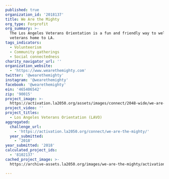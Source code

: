 ```yaml
---
published: true
organization_id: '2018137'
title: We Are the Mighty
org_type: Forprofit
org_summary: >-
  The Los Angeles Veterans Orientation is a fun and friendly way to welcome
  veterans home to LA.
tags_indicators:
  - Volunteerism
  - Community gatherings
  - Social connectedness
charity_navigator_url: ''
organization_website:
  - 'https://www.wearethemighty.com'
twitter: '@wearethemighty'
instagram: '@wearethemighty'
facebook: '@wearethemighty'
ein: '465406542'
zip: '90015'
project_image: >-
  https://activation.la2050.org/assets/images/connect/2048-wide/we-are-the-mighty.jpg
project_video: ''
project_titles:
  - Los Angeles Veterans Orientation (LAVO)
aggregated:
  challenge_url:
    - 'https://activation.la2050.org/connect/we-are-the-mighty/'
  year_submitted:
    - '2018'
year_submitted: '2018'
calculated_project_ids:
  - '8102137'
cached_project_image: >-
  https://archive-assets.la2050.org/images/we-are-the-mighty/activation.la2050.org/assets/images/connect/2048-wide/we-are-the-mighty.jpg

---
```

